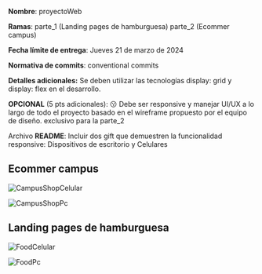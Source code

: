 **Nombre**: proyectoWeb

**Ramas**:
	parte_1 (Landing pages de hamburguesa)
	parte_2 (Ecommer campus)

**Fecha límite de entrega**: Jueves 21 de marzo de 2024

**Normativa de commits**: conventional commits

**Detalles adicionales:** Se deben utilizar las tecnologías display: grid y display: flex en el desarrollo.	

**OPCIONAL** (5 pts adicionales):  😗  Debe ser responsive y manejar UI/UX a lo largo de todo el proyecto basado en el wireframe propuesto por el equipo de diseño.  exclusivo para la parte_2

Archivo **README**: Incluir dos gift que demuestren la funcionalidad responsive:
Dispositivos de escritorio y Celulares

## Ecommer campus

![CampusShopCelular](C:\Users\HP\Downloads\CampusShopCelular.gif)

![CampusShopPc](C:\Users\HP\Downloads\CampusShopPc.gif)

## Landing pages de hamburguesa

![FoodCelular](C:\Users\HP\Downloads\FoodCelular.gif)

![FoodPc](C:\Users\HP\Downloads\FoodPc.gif)

